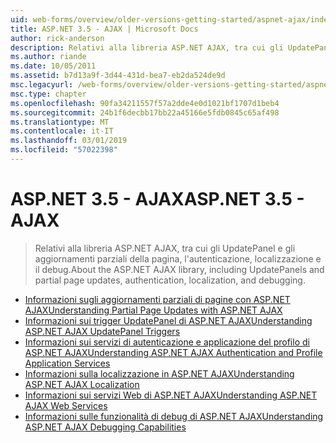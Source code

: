 ```yaml
---
uid: web-forms/overview/older-versions-getting-started/aspnet-ajax/index
title: ASP.NET 3.5 - AJAX | Microsoft Docs
author: rick-anderson
description: Relativi alla libreria ASP.NET AJAX, tra cui gli UpdatePanel e gli aggiornamenti parziali della pagina, l'autenticazione, localizzazione e il debug.
ms.author: riande
ms.date: 10/05/2011
ms.assetid: b7d13a9f-3d44-431d-bea7-eb2da524de9d
msc.legacyurl: /web-forms/overview/older-versions-getting-started/aspnet-ajax
msc.type: chapter
ms.openlocfilehash: 90fa34211557f57a2dde4e0d1021bf1707d1beb4
ms.sourcegitcommit: 24b1f6decbb17bb22a45166e5fdb0845c65af498
ms.translationtype: MT
ms.contentlocale: it-IT
ms.lasthandoff: 03/01/2019
ms.locfileid: "57022398"
---
```

<a name="aspnet-35---ajax"></a><span data-ttu-id="fb952-103">ASP.NET 3.5 - AJAX</span><span class="sxs-lookup"><span data-stu-id="fb952-103">ASP.NET 3.5 - AJAX</span></span>
====================
> <span data-ttu-id="fb952-104">Relativi alla libreria ASP.NET AJAX, tra cui gli UpdatePanel e gli aggiornamenti parziali della pagina, l'autenticazione, localizzazione e il debug.</span><span class="sxs-lookup"><span data-stu-id="fb952-104">About the ASP.NET AJAX library, including UpdatePanels and partial page updates, authentication, localization, and debugging.</span></span>


- [<span data-ttu-id="fb952-105">Informazioni sugli aggiornamenti parziali di pagine con ASP.NET AJAX</span><span class="sxs-lookup"><span data-stu-id="fb952-105">Understanding Partial Page Updates with ASP.NET AJAX</span></span>](understanding-partial-page-updates-with-asp-net-ajax.md)
- [<span data-ttu-id="fb952-106">Informazioni sui trigger UpdatePanel di ASP.NET AJAX</span><span class="sxs-lookup"><span data-stu-id="fb952-106">Understanding ASP.NET AJAX UpdatePanel Triggers</span></span>](understanding-asp-net-ajax-updatepanel-triggers.md)
- [<span data-ttu-id="fb952-107">Informazioni sui servizi di autenticazione e applicazione del profilo di ASP.NET AJAX</span><span class="sxs-lookup"><span data-stu-id="fb952-107">Understanding ASP.NET AJAX Authentication and Profile Application Services</span></span>](understanding-asp-net-ajax-authentication-and-profile-application-services.md)
- [<span data-ttu-id="fb952-108">Informazioni sulla localizzazione in ASP.NET AJAX</span><span class="sxs-lookup"><span data-stu-id="fb952-108">Understanding ASP.NET AJAX Localization</span></span>](understanding-asp-net-ajax-localization.md)
- [<span data-ttu-id="fb952-109">Informazioni sui servizi Web di ASP.NET AJAX</span><span class="sxs-lookup"><span data-stu-id="fb952-109">Understanding ASP.NET AJAX Web Services</span></span>](understanding-asp-net-ajax-web-services.md)
- [<span data-ttu-id="fb952-110">Informazioni sulle funzionalità di debug di ASP.NET AJAX</span><span class="sxs-lookup"><span data-stu-id="fb952-110">Understanding ASP.NET AJAX Debugging Capabilities</span></span>](understanding-asp-net-ajax-debugging-capabilities.md)
